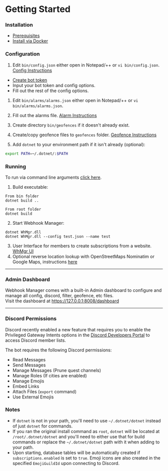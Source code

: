 # Getting Started  

### __Installation__  
- [Prerequisites](./prerequisites.md)  
- [Install via Docker](./docker.md)  

### __Configuration__  
1. Edit `bin/config.json` either open in Notepad/++ or `vi bin/config.json`. [Config Instructions](../config/config.md)  

  - [Create bot token](https://github.com/reactiflux/discord-irc/wiki/Creating-a-discord-bot-&-getting-a-token)  
  - Input your bot token and config options.  
  - Fill out the rest of the config options.

1. Edit `bin/alarms/alarms.json` either open in Notepad/++ or `vi bin/alarms/alarms.json`.  

1. Fill out the alarms file. [Alarm Instructions](../config/alarms.md)  

1. Create directory `bin/geofences` if it doesn't already exist.  

1. Create/copy geofence files to `geofences` folder. [Geofence Instructions](../config/geofences.md)  

1. Add `dotnet` to your environment path if it isn't already (optional):  
```sh
export PATH=~/.dotnet/:$PATH
```  

### __Running__  
To run via command line arguments [click here](../other/commandline.md).  

1. Build executable:  
```
From bin folder
dotnet build ..

From root folder  
dotnet build
```
2. Start Webhook Manager:  
```
dotnet WhMgr.dll
dotnet WhMgr.dll --config test.json --name test
```
3. User Interface for members to create subscriptions from a website. [WhMgr UI](https://github.com/versx/WhMgr-UI)  
4. Optional reverse location lookup with OpenStreetMaps Nominatim or Google Maps, instructions [here](../other/geocoding.md)  

<hr>

### __Admin Dashboard__
Webhook Manager comes with a built-in Admin dashboard to configure and manage all config, discord, filter, geofence, etc files.  
Visit the dashboard at https://127.0.0.1:8008/dashboard  
<hr>

### __Discord Permissions__  
Discord recently enabled a new feature that requires you to enable the Privileged Gateway Intents options in the [Discord Developers Portal](https://discord.com/developers/applications) to access Discord member lists.  

The bot requires the following Discord permissions:  

- Read Messages  
- Send Messages  
- Manage Messages (Prune quest channels)  
- Manage Roles (If cities are enabled)  
- Manage Emojis  
- Embed Links  
- Attach Files (`export` command)  
- Use External Emojis  


### __Notes__
- If `dotnet` is not in your path, you'll need to use `~/.dotnet/dotnet` instead of just `dotnet` for commands.  
- If you ran the original install command as `root`, `dotnet` will be located at `/root/.dotnet/dotnet` and you'll need to either use that for build commands or replace the `~/.dotnet/dotnet` path with it when adding to your path.
- Upon starting, database tables will be automatically created if `subscriptions.enabled` is set to `true`. Emoji icons are also created in the specified `EmojiGuildId` upon connecting to Discord.  
